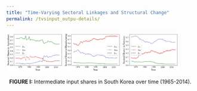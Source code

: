 ```yaml
---
title: "Time-Varying Sectoral Linkages and Structural Change"
permalink: /tvsinput_outpu-details/
---
```


<p float="left">
  <img src="/images/gamma_a.jpg" width="30%" alt="Agriculture" />
  <img src="/images/gamma_m.jpg" width="30%" alt="Manufacturing" /> 
  <img src="/images/gamma_s.jpg" width="30%" alt="Services" />
</p>
<p align="center">
  <strong>FIGURE I:</strong>  Intermediate input shares in South Korea over time (1965-2014).
</p>

